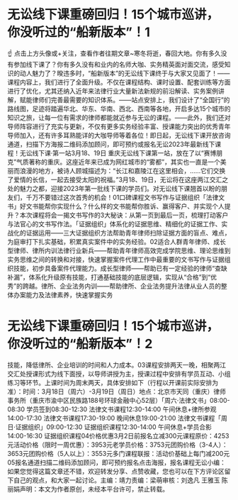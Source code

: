 # 无讼线下课重磅回归！15个城市巡讲，你没听过的“船新版本”！1

☝ 点击上方头像或+关注，查看作者往期文章~寒冬将逝，春回大地。你有多久没有参加线下课了？你有多久没有和业内的名师大咖、实务精英面对面交流，感受知识的动人魅力了？暌违多时，“船新版本”的无讼线下课终于与大家又见面了！——课程内容上，我们进行了全面升级。不仅在课程结构、课时设置、配套训练等方面进行了优化，尤其还纳入近年来法律行业大量新法新规的前沿解读、实务案例讲解，赋能律师们完善最需要的知识体系。——站点安排上，我们设计了“全国行”的路线图，足迹将踏遍华北、华东、华南、西北、西南等各地，开启多达15个城市的知识之旅，让每一位有需求的律师都能就近参与无讼的课程。——此外，我们还对导师阵容进行了充实与更新，不仅有更多实务经验丰富、授课能力突出的优秀青年导师加入，还有许多耳熟能详的大咖导师等着各位！即日起，无讼线下课开放咨询通道，扫描下方海报二维码添加顾问，即可预约或报名无讼2023年最新线下课程！无讼线下课·第一站3月18、19日 重庆无讼线下课第一站，放在了以“赛博朋克”气质著称的重庆。这座近年来已成为网红城市的“雾都”，其实也一直是一个美丽而浪漫的地方，被诗人顾城描述为：“长江和嘉陵江在这里相会，……它们交换了爱情的长信，一起去接受太阳的祝福。”3月18、19日，无讼将在这座两江交汇之处的魅力之都，迎接2023年第一批线下课的学员们。对无讼线下课翘首以盼的朋友们，千万不要错过这次首秀的机会！01口碑课程文书写作与证据组织「法律文书」好文书能帮你实现什么？什么样的文书能帮你胜诉、赢得客户、并实现个人提升？本次课程将会一揭文书写作的3大秘诀：从第一页到最后一页，梳理打动客户与法官心的文书写作法。「证据组织」体系化的证据思维、精细化的证据工作、实战化的证据运用——三大证据组织方法帮助青年律师扫除证据方面的盲点、难点，为庭审打下扎实基础，积累真实案件中的实务经验。02适合人群青年律师、成长型律师、律所内训法律行业新兵——帮助青年律师高效完成学院思维、理论思维到实务思维之间的转换和对接，快速掌握案件代理工作中最重要的文书写作与证据组织技能，初步具备案件代理能力。成长型律师——帮助已有一定经验的律师“查缺补漏”，体系化升级原有技能，打通基础技能的底层逻辑，实现从“合格”到“优秀”的跨越。律所、企业法务内训——帮助律所、企业法务提升法律从业人员的整体办案能力及法律素养，快速掌握实务

# 无讼线下课重磅回归！15个城市巡讲，你没听过的“船新版本”！2

技能，降低律所、企业培训的时间和人力成本。03课程安排两天一晚，相聚两江交汇处授课形式为线下面授，以导师讲授为主，授课过程中安排有学员互动、小组练习等环节。上课时间为周末两天，具体安排如下（行程以开课前实际安排为准）：时间：3月18日（周六）-3月19日（周日）地点：北京市天同（重庆）律师事务所（重庆市渝中区民族路188号环球金融中心52层）「周六·法律文书」08:00-08:30 学员签到08:30-12:30 法律文书课程12:30-14:00 午间休息+律所参观14:00-17:30 法律文书课程17:30-19:00 晚间休息19:00-21:00 法律文书课程「周日·证据组织」09:00-12:30 证据组织课程12:30-14:00 午间休息+学员合影14:00-16:30 证据组织课程04价格优惠3月2日前报名立减300元课程原价：4253元活动价格（限时一周优惠）：3953元老学员价格：3753元团购价格（3-4人）：3653元团购价格（5人以上）：3553元多门课程联报：活动价基础上每门减200元05报名通道扫描二维码添加顾问，即可预约报名点击海报，报名课程无讼小编：如果您觉得这篇文章还不错，欢迎转发分享、点赞收藏，您也可以在下方评论区留下自己的观点，和大家一起讨论。主编：靖力责编：梁萌审核：刘逸凡 王雅玉 陈丽娟声明：本文为作者原创，未经本平台许可，禁止转载。

